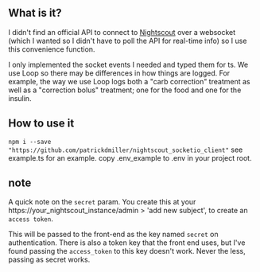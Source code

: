 ## What is it? ##
I didn't find an official API to connect to [Nightscout](https://github.com/nightscout/cgm-remote-monitor) over a websocket (which I wanted so I didn't have to poll the API for real-time info) so I use this convenience function. 

I only implemented the socket events I needed and typed them for ts. We use Loop so there may be differences in how things are logged. For example, the way we use Loop logs both a "carb correction" treatment as well as a "correction bolus" treatment; one for the food and one for the insulin.

## How to use it ##
```npm i --save "https://github.com/patrickdmiller/nightscout_socketio_client"```
see example.ts for an example. copy .env_example to .env in your project root. 


## note 
A quick note on the `secret` param. You create this at your https://your_nightscout_instance/admin > 'add new subject', to create an `access token`. 

This will be passed to the front-end as the key named `secret` on authentication. There is also a token key that the front end uses, but I've found passing the `access_token` to this key doesn't work. Never the less, passing as secret works. 
